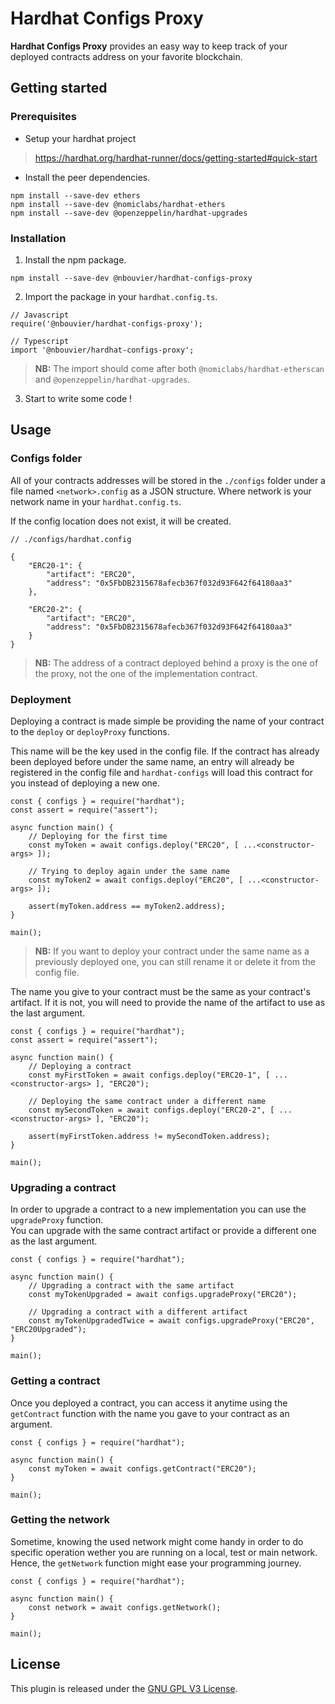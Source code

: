 # Hardhat Configs Proxy

**Hardhat Configs Proxy** provides an easy way to keep track of your deployed contracts address on your favorite blockchain.

## Getting started

### Prerequisites
- Setup your hardhat project
> https://hardhat.org/hardhat-runner/docs/getting-started#quick-start

- Install the peer dependencies.
```
npm install --save-dev ethers
npm install --save-dev @nomiclabs/hardhat-ethers
npm install --save-dev @openzeppelin/hardhat-upgrades
```

### Installation

1. Install the npm package.
```
npm install --save-dev @nbouvier/hardhat-configs-proxy
```

2. Import the package in your `hardhat.config.ts`.
```
// Javascript
require('@nbouvier/hardhat-configs-proxy');

// Typescript
import '@nbouvier/hardhat-configs-proxy';
```
> **NB:** The import should come after both `@nomiclabs/hardhat-etherscan` and `@openzeppelin/hardhat-upgrades`.

3. Start to write some code !

## Usage

### Configs folder

All of your contracts addresses will be stored in the `./configs` folder under a file named `<network>.config` as a JSON structure. Where network is your network name in your `hardhat.config.ts`.  
  
If the config location does not exist, it will be created.

```
// ./configs/hardhat.config

{
    "ERC20-1": {
        "artifact": "ERC20",
        "address": "0x5FbDB2315678afecb367f032d93F642f64180aa3"
    },

    "ERC20-2": {
        "artifact": "ERC20",
        "address": "0x5FbDB2315678afecb367f032d93F642f64180aa3"
    }
}
```

> **NB:** The address of a contract deployed behind a proxy is the one of the proxy, not the one of the implementation contract.

### Deployment

Deploying a contract is made simple be providing the name of your contract to the `deploy` or `deployProxy` functions.  

This name will be the key used in the config file. If the contract has already been deployed before under the same name, an entry will already be registered in the config file and `hardhat-configs` will load this contract for you instead of deploying a new one.

``` 
const { configs } = require("hardhat");
const assert = require("assert");

async function main() {
    // Deploying for the first time
    const myToken = await configs.deploy("ERC20", [ ...<constructor-args> ]);

    // Trying to deploy again under the same name
    const myToken2 = await configs.deploy("ERC20", [ ...<constructor-args> ]);
    
    assert(myToken.address == myToken2.address);
}

main();
```

> **NB:** If you want to deploy your contract under the same name as a previously deployed one, you can still rename it or delete it from the config file.

The name you give to your contract must be the same as your contract's artifact. If it is not, you will need to provide the name of the artifact to use as the last argument.

```
const { configs } = require("hardhat");
const assert = require("assert");

async function main() {
    // Deploying a contract
    const myFirstToken = await configs.deploy("ERC20-1", [ ...<constructor-args> ], "ERC20");

    // Deploying the same contract under a different name
    const mySecondToken = await configs.deploy("ERC20-2", [ ...<constructor-args> ], "ERC20");
    
    assert(myFirstToken.address != mySecondToken.address);
}

main();
```

### Upgrading a contract

In order to upgrade a contract to a new implementation you can use the `upgradeProxy` function.  
You can upgrade with the same contract artifact or provide a different one as the last argument.

```
const { configs } = require("hardhat");

async function main() {
    // Upgrading a contract with the same artifact
    const myTokenUpgraded = await configs.upgradeProxy("ERC20");
    
    // Upgrading a contract with a different artifact
    const myTokenUpgradedTwice = await configs.upgradeProxy("ERC20", "ERC20Upgraded");
}

main();
```

### Getting a contract

Once you deployed a contract, you can access it anytime using the `getContract` function with the name you gave to your contract as an argument.

```
const { configs } = require("hardhat");

async function main() {
    const myToken = await configs.getContract("ERC20");
}

main();
```

### Getting the network

Sometime, knowing the used network might come handy in order to do specific operation wether you are running on a local, test or main network. Hence, the `getNetwork` function might ease your programming journey.

```
const { configs } = require("hardhat");

async function main() {
    const network = await configs.getNetwork();
}

main();
```

## License
This plugin is released under the [GNU GPL V3 License](License).
